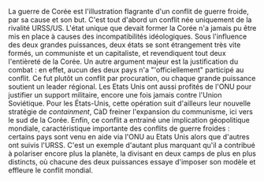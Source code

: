 La guerre de Corée est l'illustration flagrante d'un conflit de guerre froide, par sa cause et son but. C'est tout d'abord un conflit née uniquement de la rivalité URSS/US. L'état unique que devait former la Corée n'a jamais pu être mis en place à causes des incompatibilités idéologiques. Sous l'influence des deux grandes puissances, deux états se sont étrangement très vite formés, un communiste et un capitaliste, et revendiquent tout deux l'entièreté de la Corée. Un autre argument majeur est la justification du combat : en effet, aucun des deux pays n'a "'officiellement" participé au conflit. Ce fut plutôt un conflit par procuration, ou chaque grande puissance soutient un leader régional. Les Etats Unis ont aussi profités de l'ONU pour justifier un support militaire, encore une fois jamais contre l'Union Soviétique. Pour les États-Unis, cette opération suit d'ailleurs leur nouvelle stratégie de $containment$, CàD freiner l'expansion du communisme, ici vers le sud de la Corée. Enfin, ce conflit a entrainé une implication géopolitique mondiale, caractéristique importante des conflits de guerre froides : certains pays sont venu en aide via l'ONU au Etats Unis alors que d'autres ont suivis l'URSS. C'est un exemple d'autant plus marquant qu'il a contribué à polariser encore plus la planète, la divisant en deux camps de plus en plus distincts, où chacune des deux puissances essaye d'imposer son modèle et effleure le conflit mondial.